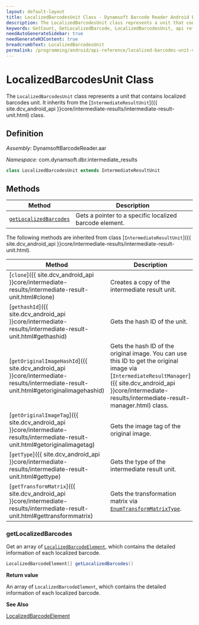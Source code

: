 ```yaml
---
layout: default-layout
title: LocalizedBarcodesUnit Class - Dynamsoft Barcode Reader Android Edition
description: The LocalizedBarcodesUnit class represents a unit that contains localized barcodes unit. It inherits from the IntermediateResultUnit class.
keywords: GetCount, GetLocalizedBarcode, LocalizedBarcodesUnit, api reference
needAutoGenerateSidebar: true
needGenerateH3Content: true
breadcrumbText: LocalizedBarcodesUnit
permalink: /programming/android/api-reference/localized-barcodes-unit-v10.0.21.html
---
```


# LocalizedBarcodesUnit Class

The `LocalizedBarcodesUnit` class represents a unit that contains localized barcodes unit. It inherits from the [`IntermediateResultUnit`]({{ site.dcv_android_api }}core/intermediate-results/intermediate-result-unit.html) class.

## Definition

*Assembly:* DynamsoftBarcodeReader.aar

*Namespace:* com.dynamsoft.dbr.intermediate_results

```java
class LocalizedBarcodesUnit extends IntermediateResultUnit
```

## Methods

| Method | Description |
|--------|-------------|
| [`getLocalizedBarcodes`](#getlocalizedbarcodes) | Gets a pointer to a specific localized barcode element.|

The following methods are inherited from class [`IntermediateResultUnit`]({{ site.dcv_android_api }}core/intermediate-results/intermediate-result-unit.html).

| Method | Description |
|------- |-------------|
| [`clone`]({{ site.dcv_android_api }}core/intermediate-results/intermediate-result-unit.html#clone) | Creates a copy of the intermediate result unit. |
| [`gethashId`]({{ site.dcv_android_api }}core/intermediate-results/intermediate-result-unit.html#gethashid) | Gets the hash ID of the unit. |
| [`getOriginalImageHashId`]({{ site.dcv_android_api }}core/intermediate-results/intermediate-result-unit.html#getoriginalimagehashid) | Gets the hash ID of the original image. You can use this ID to get the original image via [`IntermediateResultManager`]({{ site.dcv_android_api }}core/intermediate-results/intermediate-result-manager.html) class. |
| [`getOriginalImageTag`]({{ site.dcv_android_api }}core/intermediate-results/intermediate-result-unit.html#getoriginalimagetag) | Gets the image tag of the original image. |
| [`getType`]({{ site.dcv_android_api }}core/intermediate-results/intermediate-result-unit.html#gettype) | Gets the type of the intermediate result unit. |
| [`getTransformMatrix`]({{ site.dcv_android_api }}core/intermediate-results/intermediate-result-unit.html#gettransformmatrix) | Gets the transformation matrix via [`EnumTransformMatrixType`]({{site.dcv_enumerations}}core/transform-matrix-type.html). |

### getLocalizedBarcodes

Get an array of [`LocalizedBarcodeElement`](localized-barcode-element.md), which contains the detailed information of each localized barcode.

```java
LocalizedBarcodeElement[] getLocalizedBarcodes()
```

**Return value**

An array of `LocalizedBarcodeElement`, which contains the detailed information of each localized barcode.

**See Also**

[LocalizedBarcodeElement](localized-barcode-element.html)
